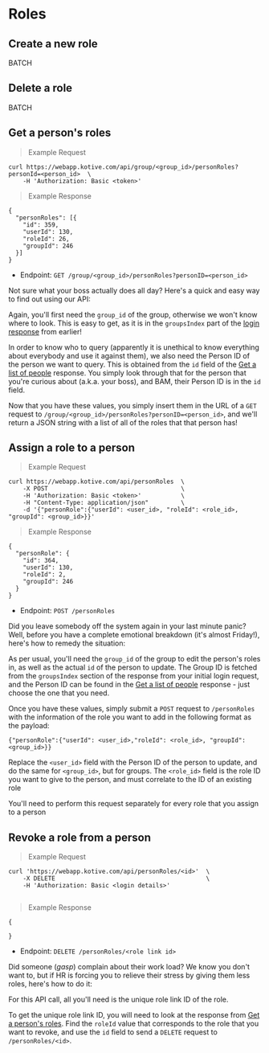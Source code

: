 # Roles

## Create a new role

<aside class="warning">
BATCH
</aside>

## Delete a role

<aside class="warning">
BATCH
</aside>

## Get a person's roles

> Example Request

```cURL
curl https://webapp.kotive.com/api/group/<group_id>/personRoles?personId=<person_id>  \
	-H 'Authorization: Basic <token>'
```

> Example Response

```cURL
{
  "personRoles": [{
    "id": 359,
    "userId": 130,
    "roleId": 26,
    "groupId": 246
  }]
}
```

* Endpoint: `GET /group/<group_id>/personRoles?personID=<person_id>`

Not sure what your boss actually does all day? Here's a quick and easy way to find out using our API:

Again, you'll first need the `group_id` of the group, otherwise we won't know where to look. This is easy to get, as it is in the `groupsIndex` part of the [login response](#log-in) from earlier!

In order to know who to query (apparently it is unethical to know everything about everybody and use it against them), we also need the Person ID of the person we want to query. This is obtained from the `id` field of the [Get a list of people](#get-a-list-of-people) response. You simply look through that for the person that you're curious about (a.k.a. your boss), and BAM, their Person ID is in the `id` field.

Now that you have these values, you simply insert them in the URL of a `GET` request to `/group/<group_id>/personRoles?personID=<person_id>`, and we'll return a JSON string with a list of all of the roles that that person has!


## Assign a role to a person

> Example Request

```cURL
curl https://webapp.kotive.com/api/personRoles  \
	-X POST                                     \
	-H 'Authorization: Basic <token>'           \
	-H "Content-Type: application/json"         \
	-d '{"personRole":{"userId": <user_id>, "roleId": <role_id>, "groupId": <group_id>}}'
```

> Example Response

```cURL
{
  "personRole": {
    "id": 364,
    "userId": 130,
    "roleId": 2,
    "groupId": 246
  }
}
```

* Endpoint: `POST /personRoles`

Did you leave somebody off the system again in your last minute panic? Well, before you have a complete emotional breakdown (it's almost Friday!), here's how to remedy the situation:

As per usual, you'll need the `group_id` of the group to edit the person's roles in, as well as the actual `id` of the person to update. The Group ID is fetched from the `groupsIndex` section of the response from your initial login request, and the Person ID can be found in the [Get a list of people](#get-a-list-of-people) response - just choose the one that you need.

Once you have these values, simply submit a `POST` request to `/personRoles` with the information of the role you want to add in the following format as the payload:

`{"personRole":{"userId": <user_id>,"roleId": <role_id>, "groupId": <group_id>}}`

Replace the `<user_id>` field with the Person ID of the person to update, and do the same for `<group_id>`, but for groups. The `<role_id>` field is the role ID you want to give to the person, and must correlate to the ID of an existing role

<aside class="notice">
You'll need to perform this request separately for every role that you assign to a person
</aside>

## Revoke a role from a person

> Example Request

```cURL
curl 'https://webapp.kotive.com/api/personRoles/<id>'  \
	-X DELETE                                          \
	-H 'Authorization: Basic <login details>'
	
```

> Example Response

```cURL
{

}
```

* Endpoint: `DELETE /personRoles/<role link id>`

Did someone (*gasp*) complain about their work load? We know you don't want to, but if HR is forcing you to relieve their stress by giving them less roles, here's how to do it:

For this API call, all you'll need is the unique role link ID of the role.

To get the unique role link ID, you will need to look at the response from [Get a person's roles](#get-a-person-39-s-roles). Find the `roleId` value that corresponds to the role that you want to revoke, and use the `id` field to send a `DELETE` request to `/personRoles/<id>`.
